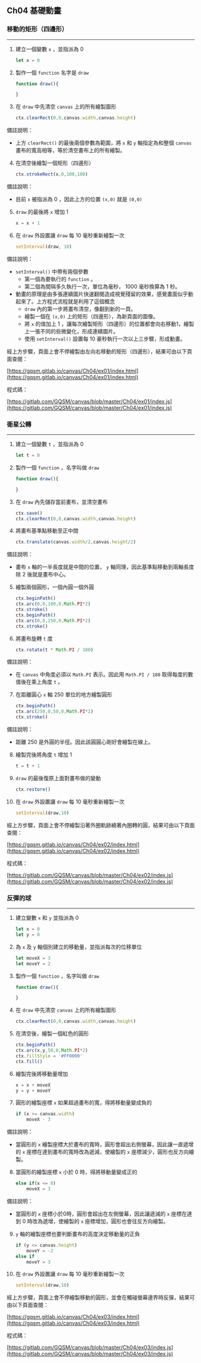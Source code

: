 ## Ch04 基礎動畫

### 移動的矩形（四邊形）
---
1. 建立一個變數 `x` ，並指派為 0
    ```javascript
    let x = 0
    ```
2. 製作一個 `function` 名字是 `draw`
    ```javascript
    function draw(){

    }
    ```
3. 在 `draw` 中先清空 `canvas` 上的所有繪製圖形
    ```javascript
    ctx.clearRect(0,0,canvas.width,canvas.height)
    ```
>>>
備註說明：
* 上方 `clearRect()` 的最後兩個參數為範圍，將 `x` 和 `y` 軸指定為和整個 `canvas` 畫布的寬高相等，等於清空畫布上的所有繪製。
>>>
4. 在清空後繪製一個矩形（四邊形）
    ```javascript
    ctx.strokeRect(x,0,100,100)
    ```
>>>
備註說明：
* 目前 `x` 被指派為 0 ，因此上方的位置 `(x,0)` 就是 `(0,0)`
>>>
5. `draw` 的最後將 `x` 增加 1
    ```javascript
    x = x + 1
    ```
6. 在 `draw` 外設置讓 `draw` 每 10 毫秒重新繪製一次
    ```javascript
    setInterval(draw, 10)
    ```
>>>
備註說明：
* `setInterval()` 中帶有兩個參數
    * 第一個為要執行的 `function` 。
    * 第二個為間隔多久執行一次，單位為毫秒， 1000 毫秒換算為 1 秒。
* 動畫的原理是由多張連續圖片快速翻閱造成視覺殘留的效果，感覺畫面似乎動起來了。上方程式流程就是利用了這個概念
    * `draw` 內的第一步將畫布清空，像翻到新的一頁。
    * 繪製一個在 `(x,0)` 上的矩形（四邊形），為新頁面的圖像。
    * 將 `x` 的值加上 1 ，讓每次繪製矩形（四邊形）的位置都會向右移動1，繪製上一張不同的些微變化，形成連續圖片。
    * 使用 `setInterval()` 設置每 10 豪秒執行一次以上三步驟，形成動畫。
>>>

經上方步驟，頁面上會不停繪製由左向右移動的矩形（四邊形），結果可由以下頁面查閱：

[https://gqsm.gitlab.io/canvas/Ch04/ex01/index.html](https://gqsm.gitlab.io/canvas/Ch04/ex01/index.html)

程式碼：

[https://gitlab.com/GQSM/canvas/blob/master/Ch04/ex01/index.js](https://gitlab.com/GQSM/canvas/blob/master/Ch04/ex01/index.js)

### 衛星公轉
---
1. 建立一個變數 `t` ，並指派為 0
    ```javascript
    let t = 0
    ```
2. 製作一個 `function` ，名字叫做 `draw`
    ```javascript
    function draw(){

    }
    ```
3. 在 `draw` 內先儲存當前畫布，並清空畫布
    ```javascript
    ctx.save()
    ctx.clearRect(0,0,canvas.width,canvas.height)
    ```
4. 將畫布基準點移動至正中間
    ```javascript
    ctx.translate(canvas.width/2,canvas.height/2)
    ```
>>>
備註說明：
* 畫布 `x` 軸的一半長度就是中間的位置， `y` 軸同理，因此基準點移動到兩軸長度除 2 後就是畫布中心。
>>>
5. 繪製兩個圓形，一個內圓一個外圓
    ```javascript
    ctx.beginPath()
    ctx.arc(0,0,100,0,Math.PI*2)
    ctx.stroke()
    ctx.beginPath()
    ctx.arc(0,0,250,0,Math.PI*2)
    ctx.stroke()
    ```
6. 將畫布旋轉 `t` 度
    ```javascript
    ctx.rotate(t * Math.PI / 180)
    ```
>>>
備註說明：
* 在 `canvas` 中角度必須以 `Math.PI` 表示。因此用 `Math.PI / 180` 取得每度的數值後在乘上角度 `t` 。
>>>
7. 在距離圓心 `x` 軸 250 單位的地方繪製圓形
    ```javascript
    ctx.beginPath()
    ctx.arc(250,0,50,0,Math.PI*2)
    ctx.stroke()
    ```
>>>
備註說明：
* 距離 250 是外圓的半徑。因此該圓圓心剛好會繪製在線上。
>>>
8. 繪製完後將角度 `t` 增加 1
    ```javascript
    t = t + 1
    ```
9. `draw` 的最後復原上面對畫布做的變動
    ```javascript
    ctx.restore()
    ```
10. 在 `draw` 外設置讓 `draw` 每 10 毫秒重新繪製一次
    ```javascript
    setInterval(draw,10)
    ```

經上方步驟，頁面上會不停繪製沿著外圈軌跡繞著內圈轉的圓，結果可由以下頁面查閱：

[https://gqsm.gitlab.io/canvas/Ch04/ex02/index.html](https://gqsm.gitlab.io/canvas/Ch04/ex02/index.html)

程式碼：

[https://gitlab.com/GQSM/canvas/blob/master/Ch04/ex02/index.js](https://gitlab.com/GQSM/canvas/blob/master/Ch04/ex02/index.js)

### 反彈的球
---
1. 建立變數 `x` 和 `y` 並指派為 0
    ```javascript
    let x = 0
    let y = 0
    ```
2. 為 `x` 及 `y` 軸個別建立的移動量，並指派每次的位移單位
    ```javascript
    let moveX = 3
    let moveY = 2
    ```
3. 製作一個 `function` ，名字叫做 `draw`
    ```javascript
    function draw(){

    }
    ```
4. 在 `draw` 中先清空 `canvas` 上的所有繪製圖形
    ```javascript
    ctx.clearRect(0,0,canvas.width,canvas.height)
    ```
5. 在清空後，繪製一個紅色的圓形
    ```javascript
    ctx.beginPath()
    ctx.arc(x,y,50,0,Math.PI*2)
    ctx.fillStyle = '#FF0000'
    ctx.fill()
    ```
6. 繪製完後將移動量增加
    ```javascript
    x = x + moveX
    y = y + moveY
    ```
7. 圓形的繪製座標 `x` 如果超過畫布的寬，得將移動量變成負的
    ```javascript
    if (x >= canvas.width)
        moveX - 3
    ```
>>>
備註說明：
* 當圓形的 `x` 繪製座標大於畫布的寬時，圓形會超出右側螢幕，因此讓一直遞增的 `x` 座標在達到畫布的寬時改為遞減，使繪製的 `x` 座標減少，圓形也反方向繪製。
>>>
8. 當圓形的繪製座標 `x` 小於 0 時，得將移動量變成正的
    ```javascript
    else if(x <= 0)
        moveX = 3
    ```
>>>
備註說明：
* 當圓形的 `x` 座標小於0時，圓形會超出在左側螢幕，因此讓遞減的 `x` 座標在達到 0 時改為遞增，使繪製的 `x` 座標增加，圓形也會往反方向繪製。
>>>
9. `y` 軸的繪製座標也要判斷畫布的高度決定移動量的正負
    ```javascript
    if (y <= canvas.height)
        moveY = -2
    else if
        moveY = 3
    ```
10. 在 `draw` 外設置讓 `draw` 每 10 毫秒重新繪製一次
    ```javascript
    setInterval(draw,10)
    ```
經上方步驟，頁面上會不停繪製移動的圓形，並會在觸碰螢幕邊界時反彈，結果可由以下頁面查閱：

[https://gqsm.gitlab.io/canvas/Ch04/ex03/index.html](https://gqsm.gitlab.io/canvas/Ch04/ex03/index.html)

程式碼：

[https://gitlab.com/GQSM/canvas/blob/master/Ch04/ex03/index.js](https://gitlab.com/GQSM/canvas/blob/master/Ch04/ex03/index.js)


